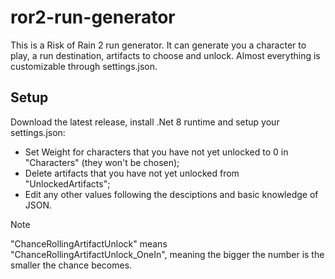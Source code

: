 # ror2-run-generator

This is a Risk of Rain 2 run generator. It can generate you a character to play, a run destination, artifacts to choose and unlock. Almost everything is customizable through settings.json. 

## Setup
Download the latest release, install .Net 8 runtime and setup your settings.json:
  - Set Weight for characters that you have not yet unlocked to 0 in "Characters" (they won't be chosen);
  - Delete artifacts that you have not yet unlocked from "UnlockedArtifacts";
  - Edit any other values following the desciptions and basic knowledge of JSON.
> [!NOTE]
> "ChanceRollingArtifactUnlock" means "ChanceRollingArtifactUnlock_OneIn", meaning the bigger the number is the smaller the chance becomes.
